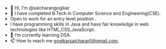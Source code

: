 - 👋 Hi, I’m @saicharangogikar
- 👀 I have completed B.Tech in Computer Science and Engineering(CSE).
- Open to work for an entry level position .
- I have programming skills in Java and have fair knowledge in web technologies like HTML,CSS,JavaScript.
- 🌱 I’m currently learning DSA.
- 📫 How to reach me gogikarsaicharan1@gmail.com.


<!---
saicharangogikar/saicharangogikar is a ✨ special ✨ repository because its `README.md` (this file) appears on your GitHub profile.
You can click the Preview link to take a look at your changes.
--->
